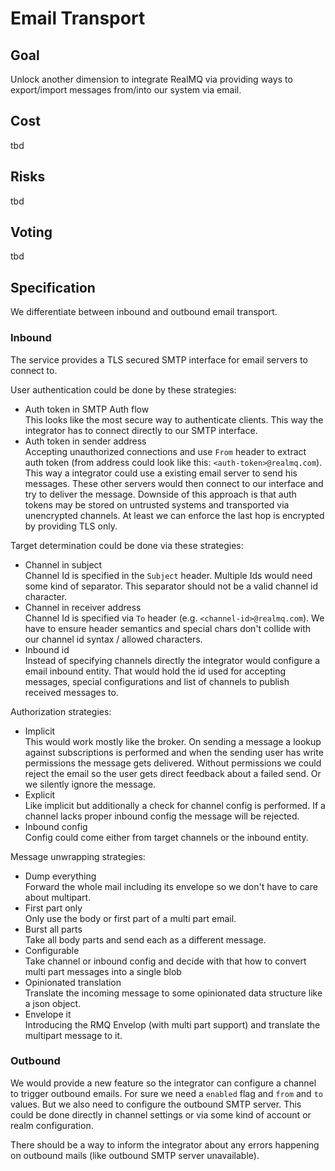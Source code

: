 # Email Transport

## Goal
Unlock another dimension to integrate RealMQ via providing ways to
export/import messages from/into our system via email.

## Cost
tbd

## Risks
tbd

## Voting
tbd

## Specification
We differentiate between inbound and outbound email transport.

### Inbound
The service provides a TLS secured SMTP interface for email servers to connect
to.

User authentication could be done by these strategies:
- Auth token in SMTP Auth flow<br>
  This looks like the most secure way to authenticate clients. This way the
  integrator has to connect directly to our SMTP interface.
- Auth token in sender address<br>
  Accepting unauthorized connections and use `From` header to extract auth token
  (from address could look like this: `<auth-token>@realmq.com`).
  This way a integrator could use a existing email server to send his messages.
  These other servers would then connect to our interface and try to deliver
  the message. Downside of this approach is that auth tokens may be stored on
  untrusted systems and transported via unencrypted channels. At least we can
  enforce the last hop is encrypted by providing TLS only.

Target determination could be done via these strategies:
- Channel in subject<br>
  Channel Id is specified in the `Subject` header. Multiple Ids would need some
  kind of separator. This separator should not be a valid channel id character.
- Channel in receiver address<br>
  Channel Id is specified via `To` header (e.g. `<channel-id>@realmq.com`). We
  have to ensure header semantics and special chars don't collide with our
  channel id syntax / allowed characters.
- Inbound id<br>
  Instead of specifying channels directly the integrator would configure a
  email inbound entity. That would hold the id used for accepting messages,
  special configurations and list of channels to publish received messages to.

Authorization strategies:
- Implicit<br>
  This would work mostly like the broker. On sending a message a lookup against
  subscriptions is performed and when the sending user has write permissions
  the message gets delivered. Without permissions we could reject the email so
  the user gets direct feedback about a failed send. Or we silently ignore the
  message.
- Explicit<br>
  Like implicit but additionally a check for channel config is performed. If
  a channel lacks proper inbound config the message will be rejected.
- Inbound config<br>
  Config could come either from target channels or the inbound entity.

Message unwrapping strategies:
- Dump everything<br>
  Forward the whole mail including its envelope so we don't have to care about
  multipart.
- First part only<br>
  Only use the body or first part of a multi part email.
- Burst all parts<br>
  Take all body parts and send each as a different message.
- Configurable<br>
  Take channel or inbound config and decide with that how to convert multi part
  messages into a single blob
- Opinionated translation<br>
  Translate the incoming message to some opinionated data structure like a json
  object.
- Envelope it<br>
  Introducing the RMQ Envelop (with multi part support) and translate the
  multipart message to it.

### Outbound
We would provide a new feature so the integrator can configure a channel to
trigger outbound emails. For sure we need a `enabled` flag and `from` and `to`
values. But we also need to configure the outbound SMTP server. This could be
done directly in channel settings or via some kind of account or realm
configuration.

There should be a way to inform the integrator about any errors happening on
outbound mails (like outbound SMTP server unavailable).
